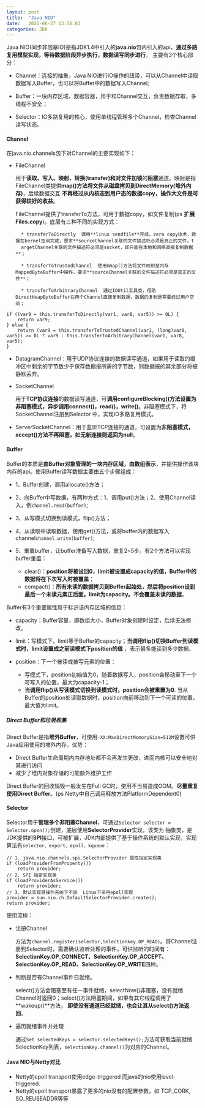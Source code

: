 ```yaml
---
layout: post
title:  "Java NIO"
date:   2021-06-27 13:36:03
categories: JDK
---
```


Java NIO(同步非阻塞IO)是指JDK1.4中引入的**java.nio**包内引入的api，**通过多路复用模型实现，等待数据阶段异步执行，数据读写同步进行**。
主要有3个核心部分：

* Channel：连接的抽象，Java NIO进行IO操作的纽带，可以从Channel中读取数据写入Buffer，也可以将Buffer中的数据写入Channel;

* Buffer：一块内存区域，数据容器，用于和Channel交互，负责数据存取，多线程不安全；

* Selector：IO多路复用的核心，使用单线程管理多个Channel，检查Channel读写状态。

#### Channel

在java.nio.channels包下对Channel的主要实现如下：

* FileChannel

    用于**读取、写入、映射、转换(transfer)和对文件加锁**的**阻塞**通道。映射是指FileChannel类提供**map()方法将文件从磁盘拷贝到DirectMemory(堆外内存)**，后续数据交互
    **不再经过从内核态到用户态的数据copy，操作大文件是可获得较好的收益**。
    
    FileChannel提供了transferTo方法，可用于数据copy，如文件复制(ps **扩展Files.copy**)。底层有三种不同的实现方式：
    
        * transferToDirectly  调用**linux sendfile**完成，zero copy技术，数据在kernel空间完成，要求**sourceChannel关联的文件描述符必须是真正的文件，t
        argetChannel关联的文件描述符必须是socket，即只能在本地和网络直接复制数据**；
        
        * transferToTrustedChannel  使用mmap()方法将文件映射至内存MappedByteBuffer中操作，要求**sourceChannel关联的文件描述符必须是真正的文件**；
        
        * transferToArbitraryChannel  通过IOUtil工具类，借助DirectHeapByteBuffer在两个Channel直接复制数据，数据的复制是需要经过用户空间；
    
```
if ((var9 = this.transferToDirectly(var1, var8, var5)) >= 0L) {   
    return var9;
} else {
    return (var9 = this.transferToTrustedChannel(var1, (long)var8, var5)) >= 0L ? var9 : this.transferToArbitraryChannel(var1, var8, var5);
}
```

* DatagramChannel：用于UDP协议连接的数据读写通道，如果用于读取的缓冲区中剩余的字节数少于保存数据报所需的字节数，则数据报的其余部分将被静默丢弃。

* SocketChannel
    
    用于**TCP协议连接**的数据读写通道，可**调用configureBlocking()方法设置为非阻塞模式，异步调用connect()，read()，write()**。非阻塞模式下，将SocketChannel注册到Selector
    中，实现IO多路复用模式。

* ServerSocketChannel：用于监听TCP连接的通道，可设置为**非阻塞模式，accept()方法不再阻塞，如无新连接则返回为null**。


#### Buffer

Buffer的本质是**由Buffer对象管理的一块内存区域，由数组表示**，并提供操作该块内存的api。使用Buffer读写数据主要由五个步骤组成：

* 1、Buffer创建，调用allocate()方法；

* 2、向Buffer中写数据，有两种方式：1、调用put()方法；2、使用Channel读入，例`channel.read(buffer)`;

* 3、从写模式切换到读模式，flip()方法；

* 4、从读取中读取数据，使用get()方法，或将buffer内的数据写入channel`channel.write(buffer)`;

* 5、重置buffer，让buffer准备写入数据，重复2~5步。有2个方法可以实现buffer重置：

    * clear()：**position将被设回0，limit被设置成capacity的值，Buffer中的数据将在下次写入时被覆盖**；
    * compact()：**所有未读的数据拷贝到Buffer起始处，然后将position设到最后一个未读元素正后面。limit为capacity。不会覆盖未读的数据**。


Buffer有3个重要属性用于标识该内存区域的信息：

* capacity：Buffer容量，即数组大小，Buffer对象创建时设定，后续无法修改。

* limit：写模式下，limit等于Buffer的capacity；**当调用flip()切换Buffer到读模式时，limit设置成之前读模式下position的值** ，表示最多能读到多少数据。

* position：下一个被读或被写元素的位置：
    
    * 写模式下，position初始值为0，随着数据写入，position会移动至下一个可写入的位置，最大为capacity-1；
    * **当调用flip()从写读模式切换到读模式时，position会被重置为0**. 当从Buffer的position处读取数据时，position向前移动到下一个可读的位置，最大值为limit。


##### Direct Buffer和垃圾收集

Direct Buffer是指**堆外Buffer**，可使用`-XX:MaxDirectMemorySize=512M`设置可供Java应用使用的堆外内存。优势：

* Direct Buffer生命周期内内存地址都不会再发生更改，进而内核可以安全地对其进行访问
* 减少了堆内对象存储的可能额外维护工作

Direct Buffer的回收销毁一般发生在Full GC时，使用不当易造成OOM。**尽量重复使用Direct Buffer**。(ps Netty中自己调用释放方法PlatformDependent0)

#### Selector

Selector用于**管理多个非阻塞Channel**，可通过`Selector selector = Selector.open();`创建，底层使用**SelectorProvider**实现，该类为
抽象类，是JDK提供的**SPI**接口，可被扩展，JDK内部提供了基于操作系统的默认实现，实现算法有`selector、evport、epoll、kqueue`：

```
// 1. java.nio.channels.spi.SelectorProvider 属性指定实现类
if (loadProviderFromProperty())
    return provider;
// 2. SPI 指定实现类
if (loadProviderAsService())
    return provider;
// 3. 默认实现哥操作系统下不同  Linux下采用epoll实现
provider = sun.nio.ch.DefaultSelectorProvider.create();
return provider;
```

使用流程：

* 注册Channel

    方法为`channel.register(selector,Selectionkey.OP_READ)`。将Channel注册到Selector时，需要确认监听处理的事件，可供监听的时间有：
    **SelectionKey.OP_CONNECT、SelectionKey.OP_ACCEPT、SelectionKey.OP_READ、SelectionKey.OP_WRITE**四种。

* 判断是否有Channel事件已就绪。

    select()方法会阻塞至有任一事件就绪，selectNow()非阻塞，没有就绪Channel时返回0；select()方法阻塞期间，如果有其它线程调用了**wakeup()**方法，
    **即使没有通道已经就绪，也会让其从select()方法返回**。

* 遍历就绪事件并处理

    通过`Set selectedKeys = selector.selectedKeys();`方法可获取当前就绪SelectionKey列表，`selectionKey.channel()`为对应的Channel。

#### Java NIO与Netty对比

* Netty的epoll transport使用edge-triggered 而java的nio使用level-triggered.
* Netty的epoll transport暴露了更多的nio没有的配置参数，如 TCP_CORK, SO_REUSEADDR等等
